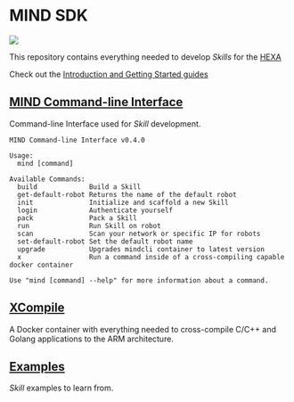 # MIND SDK
![](https://img.shields.io/badge/master-0.4.0-green.svg?style=flat)

This repository contains everything needed to develop *Skills* for the [HEXA](https://www.vincross.com/hexa)

Check out the [Introduction and Getting Started guides](https://www.vincross.com/developer/introduction/mind-overview)

## [MIND Command-line Interface](cli)
Command-line Interface used for *Skill* development.

```
MIND Command-line Interface v0.4.0

Usage:
  mind [command]

Available Commands:
  build             Build a Skill
  get-default-robot Returns the name of the default robot
  init              Initialize and scaffold a new Skill
  login             Authenticate yourself
  pack              Pack a Skill
  run               Run Skill on robot
  scan              Scan your network or specific IP for robots
  set-default-robot Set the default robot name
  upgrade           Upgrades mindcli container to latest version
  x                 Run a command inside of a cross-compiling capable docker container

Use "mind [command] --help" for more information about a command.
```
## [XCompile](xcompile)
A Docker container with everything needed to cross-compile C/C++ and Golang applications to the ARM architecture.

## [Examples](examples)
*Skill* examples to learn from.
